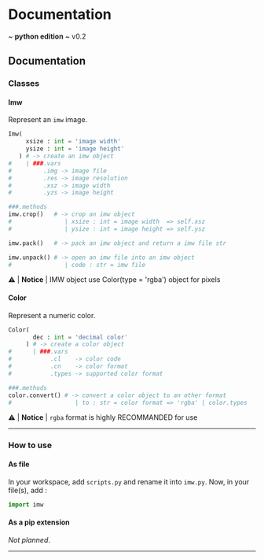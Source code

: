 # Documentation
~ **python edition** ~ v0.2

## Documentation

### Classes

#### Imw

Represent an `imw` image.

```python
Imw(
     xsize : int = 'image width'
     ysize : int = 'image height'
   ) # -> create an imw object
#    | ###.vars
#         .img -> image file
#         .res -> image resolution
#         .xsz -> image width
#         .yzs -> image height

###.methods
imw.crop()   # -> crop an imw object
#               | xsize : int = image width  => self.xsz
#               | ysize : int = image height => self.ysz

imw.pack()   # -> pack an imw object and return a imw file str

imw.unpack() # -> open an imw file into an imw object
#               | code : str = imw file

```

⚠️ | **Notice** | IMW object use Color(type = 'rgba') object for pixels

#### Color

Represent a numeric color.

```python
Color(
       dec : int = 'decimal color'
     ) # -> create a color object
#      | ###.vars
#           .cl    -> color code
#           .cn    -> color format
#           .types -> supported color format

###.methods
color.convert() # -> convert a color object to an other format
#                  | to : str = color format => 'rgba' | color.types
```

⚠️ | **Notice** | `rgba` format is highly RECOMMANDED for use

----
### How to use

#### As file

In your workspace, add `scripts.py` and rename it into `imw.py`.
Now, in your file(s), add :
```python
import imw
```

#### As a pip extension

*Not planned*.

----
